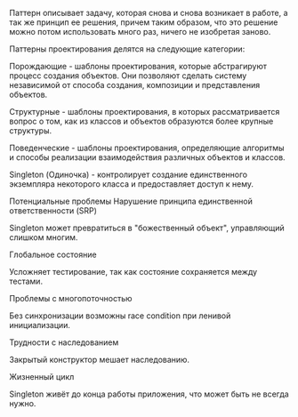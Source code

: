 Паттерн описывает задачу, которая снова и снова возникает в работе, а так же
принцип ее решения, причем таким образом, что это решение можно потом
использовать много раз, ничего не изобретая заново.

Паттерны проектирования делятся на следующие категории:

Порождающие - шаблоны проектирования, которые
абстрагируют процесс создания объектов. Они позволяют
сделать систему независимой от способа создания, композиции
и представления объектов.

Структурные - шаблоны проектирования, в которых
рассматривается вопрос о том, как из классов и объектов
образуются более крупные структуры.

Поведенческие - шаблоны проектирования, определяющие
алгоритмы и способы реализации взаимодействия различных
объектов и классов.

Singleton (Одиночка) - контролирует создание единственного
экземпляра некоторого класса и предоставляет доступ к нему.

Потенциальные проблемы
Нарушение принципа единственной ответственности (SRP)

Singleton может превратиться в "божественный объект", управляющий слишком многим.

Глобальное состояние

Усложняет тестирование, так как состояние сохраняется между тестами.

Проблемы с многопоточностью

Без синхронизации возможны race condition при ленивой инициализации.

Трудности с наследованием

Закрытый конструктор мешает наследованию.

Жизненный цикл

Singleton живёт до конца работы приложения, что может быть не всегда нужно.
